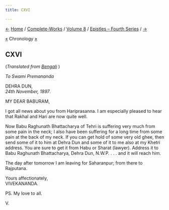 ```yaml
---
title: CXVI

---
```

<div>

[←](115_rakhal.htm) [Home](../../../index.htm) /
[Complete-Works](../../complete_works.htm) / [Volume
8](../volume_8_contents.htm) / [Epistles – Fourth
Series](epistles_fourth_series_contents.htm) / [→](117_rakhal.htm)

  

[«](../../volume_6/epistles_second_series/140_mother.htm) Chronology
[»](117_rakhal.htm)

## CXVI

(*Translated from [Bengali](b8388e8116.pdf)* )

*To Swami Premananda*

DEHRA DUN,  
*24th November, 1897*.

MY DEAR BABURAM,

I got all news about you from Hariprasanna. I am especially pleased to
hear that Rakhal and Hari are now quite well.

Now Babu Raghunath Bhattacharya of Tehri is suffering very much from
some pain in the neck; I also have been suffering for a long time from
some pain at the back of my neck. If you can get hold of some very old
ghee, then send some of it to him at Dehra Dun and some of it to me also
at my Khetri address. You are sure to get it from Habu or Sharat
(lawyer). Address it to Babu Raghunath Bhattacharya, Dehra Dun, N.W.P. .
. . and it will reach him.

The day after tomorrow I am leaving for Saharanpur; from there to
Rajputana.

Yours affectionately,  
VIVEKANANDA.

PS. My love to all.

V.

</div>
